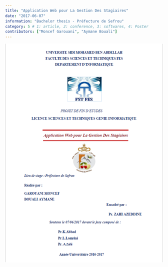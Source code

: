 ```yaml
---
title: "Application Web pour La Gestion Des Stagiaires"
date: "2017-06-07"
information: "Bachelor thesis - Préfecture de Sefrou"
category: 5 # 1: article, 2: conference, 3: softwares, 4: Poster
contributors: ["Moncef Garouani", "Aymane Bouali"]
---
```


<a href="LST_thesis.pdf" target="_blank"><img src="LST.png" /></a>

 